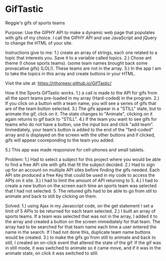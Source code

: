 # GifTastic
Reggie's gifs of sports teams

Purpose: 
Use the GIPHY API to make a dynamic web page that populates with gifs of my choice.
I call the GIPHY API and use JavaScript and jQuery to change the HTML of your site.

Instructions give to me:
1.) create an array of strings, each one related to a topic that interests you. Save it to a variable called topics.
2.) Chose ant theme (I chose sports teams). (some team names brought back some provacative gifs) (LOL!). These teams are not in the array.
3.) In the app I am to take the topics in this array and create buttons in your HTML.

Visit the site at: https://rthorpesr.github.io/GifTastic/

How it the Sports GifTastic works.
1.) a call is made to the API for gifs from all the sport teams pre-loaded in my array (Hard-coded) in the program.
2.) If you click on a button with a team name, you will see a series of gifs that are of the team button selected.
3.) The gifs appear in a "STILL" state, but to animate the gif, click on it. The state changes to "Animate", clicking 
    on it again returns to gif back to "STILL".
4.) If the team you want to see gifs for teams who do not have a button, use the input box and click "add team". 
    Immediately, your team's button is added to the end of the "fard-coded" array and is displayed on the screen with 
    the other buttons and if clicked, gifs will appear cooreponding to the team you added.
    
 5.) This app was made responsive for cell-phones and small tablets.
   

Problem:
1.) Had to select a subject for this project where you would be able to find a free APi site with gifs that fit the subject decided.
2.) Had to sign up for an account on multiple API sites before finding the gifs needed. Each APi site produced a free Key that could be used in my code to access the APIs on it site. 
3.) I had to limit the amount of API returning to 5.
4.) I had to create a new button on the screen each time an sports team was selected that I had not selected. 
5. The retuned gifs had to be able to go from stil to animate and back to still by clicking on them.

Solved:
1.) using Ajax in my Javascript code, on the get statement I set a limit of 5 APIs to be returned for each team selected.
2.) I built an array of sports teams. If a team was selected that was not in the array, I added it to the array and created a button on the screen immediately for that team. The array had to be searched for that team name each time a user entered the name in the search. If I had not done this, duplicate team name buttons would be created.
3.) to make the gifs go from still to animate and back to still, I created an on-click event that altered the state of the gif. If the gif was in still mode, it was switched to animate so it came move, and if it was in the animate state, on click it was switched to still.
